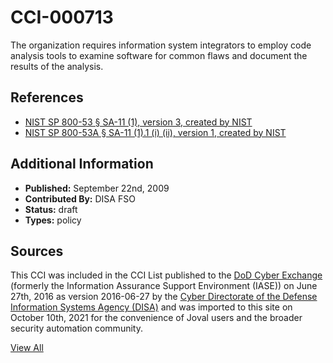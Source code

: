# CCI-000713

The organization requires information system integrators to employ code analysis tools to examine software for common flaws and document the results of the analysis.

## References ##

* [NIST SP 800-53 § SA-11 (1), version 3, created by NIST](http://csrc.nist.gov/publications/PubsSPs.html)
* [NIST SP 800-53A § SA-11 (1).1 (i) (ii), version 1, created by NIST](http://csrc.nist.gov/publications/PubsSPs.html)


## Additional Information ##

* **Published:** September 22nd, 2009
* **Contributed By:** DISA FSO
* **Status:** draft
* **Types:** policy

## Sources ##

This CCI was included in the CCI List published to the [DoD Cyber Exchange](https://public.cyber.mil/stigs/cci/)
(formerly the Information Assurance Support Environment (IASE)) on June 27th, 2016 as version
2016-06-27 by the [Cyber Directorate of the Defense Information Systems Agency (DISA)](https://public.cyber.mil/about-cyber/)
and was imported to this site on October 10th, 2021 for the convenience of Joval users and the broader
security automation community.

[View All](../README.md)
